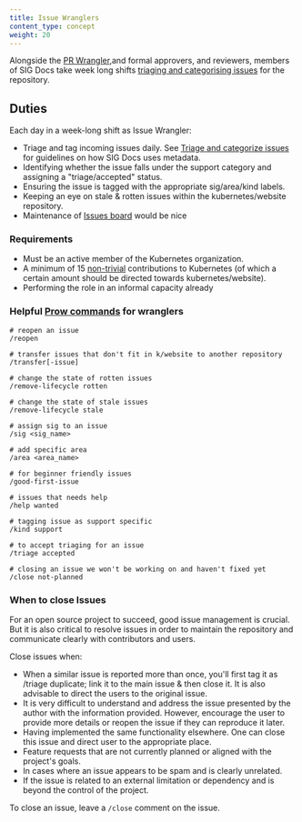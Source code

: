 ```yaml
---
title: Issue Wranglers
content_type: concept
weight: 20
---
```


<!-- overview -->

Alongside the [PR Wrangler](/docs/contribute/participate/pr-wranglers),and formal approvers, and reviewers, members of SIG Docs take week long shifts [triaging and categorising issues](/docs/contribute/review/for-approvers.md/#triage-and-categorize-issues) for the repository.

<!-- body -->

## Duties

Each day in a week-long shift as Issue Wrangler:

- Triage and tag incoming issues daily. See [Triage and categorize issues](https://github.com/kubernetes/website/blob/main/content/en/docs/contribute/review/for-approvers.md/#triage-and-categorize-issues) for guidelines on how SIG Docs uses metadata.
- Identifying whether the issue falls under the support category and assigning a "triage/accepted" status.
- Ensuring the issue is tagged with the appropriate sig/area/kind labels.
- Keeping an eye on stale & rotten issues within the kubernetes/website repository.
- Maintenance of [Issues board](https://github.com/orgs/kubernetes/projects/72/views/1) would be nice

### Requirements

- Must be an active member of the Kubernetes organization.
- A minimum of 15 [non-trivial](https://www.kubernetes.dev/docs/guide/pull-requests/#trivial-edits) contributions to Kubernetes (of which a certain amount should be directed towards kubernetes/website).
- Performing the role in an informal capacity already

### Helpful [Prow commands](https://prow.k8s.io/command-help) for wranglers

```
# reopen an issue
/reopen

# transfer issues that don't fit in k/website to another repository
/transfer[-issue]

# change the state of rotten issues
/remove-lifecycle rotten

# change the state of stale issues
/remove-lifecycle stale

# assign sig to an issue
/sig <sig_name>

# add specific area
/area <area_name>

# for beginner friendly issues
/good-first-issue

# issues that needs help
/help wanted

# tagging issue as support specific
/kind support

# to accept triaging for an issue
/triage accepted

# closing an issue we won't be working on and haven't fixed yet
/close not-planned
```

### When to close Issues

For an open source project to succeed, good issue management is crucial. But it is also critical to resolve issues in order to maintain the repository and communicate clearly with contributors and users.

Close issues when:

- When a similar issue is reported more than once, you'll first tag it as /triage duplicate; link it to the main issue & then close it. It is also advisable to direct the users to the original issue.
- It is very difficult to understand and address the issue presented by the author with the information provided.
  However, encourage the user to provide more details or reopen the issue if they can reproduce it later.
- Having implemented the same functionality elsewhere. One can close this issue and direct user to the appropriate place.
- Feature requests that are not currently planned or aligned with the project's goals.
- In cases where an issue appears to be spam and is clearly unrelated.
- If the issue is related to an external limitation or dependency and is beyond the control of the project.

To close an issue, leave a `/close` comment on the issue.
